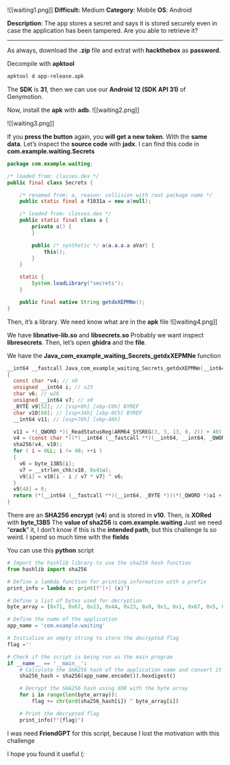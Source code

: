 ![[waiting1.png]]
**Difficult:** Medium
**Category**: Mobile
**OS**: Android

**Description**: The app stores a secret and says it is stored securely even in case the application has been tampered. Are you able to retrieve it?

---

As always, download the **.zip** file and extrat with **hackthebox** as **password**.

Decompile with **apktool**
```bash
apktool d app-release.apk
```
The **SDK** is **31**, then we can use our **Android 12 (SDK API 31)** of Genymotion.

Now, install the **apk** with **adb**.
![[waiting2.png]]

![[waiting3.png]]

If you **press the button** again, you **will get a new token**. With the **same data**.
Let’s inspect the **source code** with **jadx**.
I can find this code in **com.example.waiting.Secrets**
```java
package com.example.waiting;

/* loaded from: classes.dex */
public final class Secrets {

    /* renamed from: a, reason: collision with root package name */
    public static final a f1031a = new a(null);

    /* loaded from: classes.dex */
    public static final class a {
        private a() {
        }

        public /* synthetic */ a(a.a.a.a aVar) {
            this();
        }
    }

    static {
        System.loadLibrary("secrets");
    }

    public final native String getdxXEPMNe();
}
```

Then, it’s a library. We need know what are in the **apk** file
![[waiting4.png]]

We have **libnative-lib.so** and **libsecrets.so**
Probably we want inspect **libresecrets**.
Then, let’s open **ghidra** and the **file**.

We have the **Java_com_example_waiting_Secrets_getdxXEPMNe** function
```c
__int64 __fastcall Java_com_example_waiting_Secrets_getdxXEPMNe(__int64 a1, __int64 a2, __int64 a3)
{
  const char *v4; // x0
  unsigned __int64 i; // x23
  char v6; // w26
  unsigned __int64 v7; // x0
  _BYTE v9[52]; // [xsp+0h] [xbp-C0h] BYREF
  char v10[68]; // [xsp+34h] [xbp-8Ch] BYREF
  __int64 v11; // [xsp+78h] [xbp-48h]

  v11 = *(_QWORD *)(_ReadStatusReg(ARM64_SYSREG(3, 3, 13, 0, 2)) + 40);
  v4 = (const char *)(*(__int64 (__fastcall **)(__int64, __int64, _QWORD))(*(_QWORD *)a1 + 1352LL))(a1, a3, 0LL);
  sha256(v4, v10);
  for ( i = 0LL; i != 48; ++i )
  {
    v6 = byte_13B5[i];
    v7 = __strlen_chk(v10, 0x41u);
    v9[i] = v10[i - i / v7 * v7] ^ v6;
  }
  v9[48] = 0;
  return (*(__int64 (__fastcall **)(__int64, _BYTE *))(*(_QWORD *)a1 + 1336LL))(a1, v9);
}
```

There are an **SHA256 encrypt** (**v4**) and is stored in **v10**.
Then, is **XORed** with **byte_13B5**
The **value of sha256** is **com.example.waiting**
Just we need “**crack**” it, I don’t know if this is the **intended path**, but this challenge Is so weird.
I spend so much time with the **fields** 

You can use this **python** script
```python
# Import the hashlib library to use the sha256 hash function
from hashlib import sha256

# Define a lambda function for printing information with a prefix
print_info = lambda x: print(f"[+] {x}")

# Define a list of bytes used for decryption
byte_array = [0x71, 0x67, 0x23, 0x4A, 0x23, 0x8, 0x1, 0x1, 0x67, 0x5, 0x41, 0x41, 0x3, 0x5B, 0x51, 0x3A, 0x51, 0x5E, 0x17, 0x5C, 0x6A, 0x4D, 0x52, 0x9, 0x48, 0x57, 0x14, 0x5, 0x5A, 0x5F, 0x6A, 0x5, 0xC, 0x6, 0x5, 0xD, 0x50, 0x69, 0x5, 0x54, 0x55, 0x58, 0x51, 0x7, 0xE, 0x4B, 0x10, 0x18]

# Define the name of the application
app_name = 'com.example.waiting'

# Initialize an empty string to store the decrypted flag
flag =''

# Check if the script is being run as the main program
if __name__ == '__main__':
    # Calculate the SHA256 hash of the application name and convert it to hexadecimal
    sha256_hash = sha256(app_name.encode()).hexdigest()

    # Decrypt the SHA256 hash using XOR with the byte array
    for i in range(len(byte_array)):
        flag += chr(ord(sha256_hash[i]) ^ byte_array[i])

    # Print the decrypted flag
    print_info(f"{flag}")
```
I was need **FriendGPT** for this script, because I lost the motivation with this challenge

I hope you found it useful (: